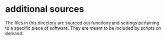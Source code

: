 # additional sources

The files in this directory are sourced out functions and settings pertaining to a specific piece of software. They are meant to be included by scripts on demand.